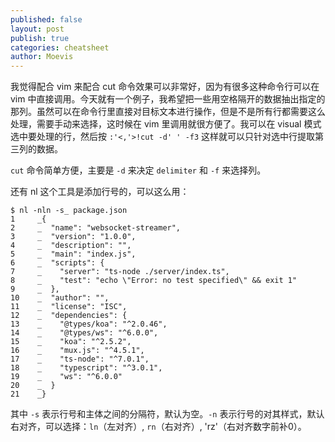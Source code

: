 ```yaml
---
published: false
layout: post
publish: true
categories: cheatsheet
author: Moevis
---
```

我觉得配合 vim 来配合 cut 命令效果可以非常好，因为有很多这种命令行可以在 vim 中直接调用。今天就有一个例子，我希望把一些用空格隔开的数据抽出指定的那列。虽然可以在命令行里直接对目标文本进行操作，但是不是所有行都需要这么处理，需要手动来选择，这时候在 vim 里调用就很方便了。我可以在 visual 模式选中要处理的行，然后按 `:'<,'>!cut -d' ' -f3` 这样就可以只针对选中行提取第三列的数据。

`cut` 命令简单方便，主要是 `-d` 来决定 `delimiter` 和 `-f` 来选择列。

还有 nl 这个工具是添加行号的，可以这么用：

```shell
$ nl -nln -s_ package.json
1     _{
2     _  "name": "websocket-streamer",
3     _  "version": "1.0.0",
4     _  "description": "",
5     _  "main": "index.js",
6     _  "scripts": {
7     _    "server": "ts-node ./server/index.ts",
8     _    "test": "echo \"Error: no test specified\" && exit 1"
9     _  },
10    _  "author": "",
11    _  "license": "ISC",
12    _  "dependencies": {
13    _    "@types/koa": "^2.0.46",
14    _    "@types/ws": "^6.0.0",
15    _    "koa": "^2.5.2",
16    _    "mux.js": "^4.5.1",
17    _    "ts-node": "^7.0.1",
18    _    "typescript": "^3.0.1",
19    _    "ws": "^6.0.0"
20    _  }
21    _}
```

其中 `-s` 表示行号和主体之间的分隔符，默认为空。`-n` 表示行号的对其样式，默认右对齐，可以选择：`ln`（左对齐）, `rn`（右对齐）, 'rz'（右对齐数字前补0）。